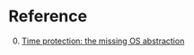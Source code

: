 # Reference

0. [Time protection: the missing OS abstraction](https://blog.acolyer.org/2019/04/15/time-protection-the-missing-os-abstraction/)

